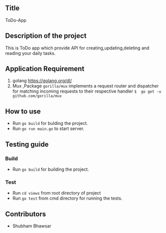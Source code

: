 ## Title
ToDo-App
## Description of the project
This is ToDo app which provide API for creating,updating,deleting and reading your daily tasks.

## Application Requirement

1. golang https://golang.org/dl/
2. Mux ,Package `gorilla/mux` implements a request router and dispatcher for matching incoming requests to their respective handler
   `$  go get -u github.com/gorilla/mux`

## How to use

- Run `go build` for bulding the project.
- Run `go run main.go` to start server.


## Testing guide
### Build
-   Run `go build` for building the project.
### Test
-   Run `cd views` from root directory of project
-   Run `go test` from cmd directory for running the tests.
## Contributors
-   Shubham Bhawsar